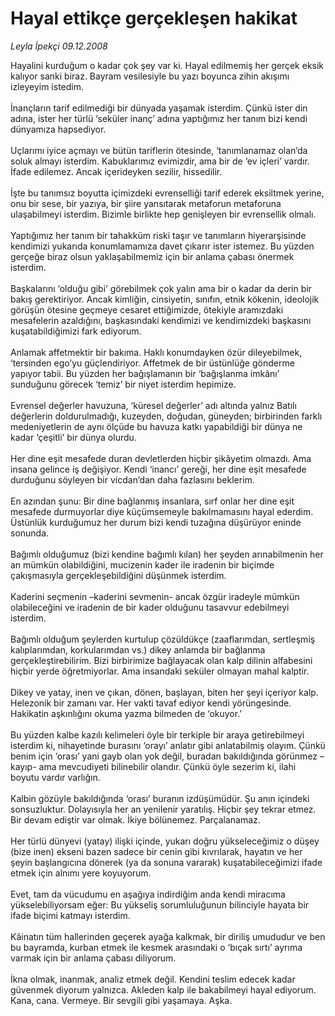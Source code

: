 # Hayal ettikçe gerçekleşen hakikat

*Leyla İpekçi 09.12.2008*

<div class="taraf_structure_2col_1zq">
<div class="margen_n">



 <p>Hayalini kurduğum o kadar çok şey var ki. Hayal edilmemiş her gerçek eksik kalıyor sanki biraz. Bayram vesilesiyle bu yazı boyunca zihin akışımı izleyeyim istedim. <br/><br/>İnançların tarif edilmediği bir dünyada yaşamak isterdim. Çünkü ister din adına, ister her türlü ‘seküler inanç’ adına yaptığımız her tanım bizi kendi dünyamıza hapsediyor. <br/><br/>Uçlarımı iyice açmayı ve bütün tariflerin ötesinde, ‘tanımlanamaz olan’da soluk almayı isterdim. Kabuklarımız evimizdir, ama bir de ‘ev içleri’ vardır. İfade edilemez. Ancak içerideyken sezilir, hissedilir. <br/><br/>İşte bu tanımsız boyutta içimizdeki evrenselliği tarif ederek eksiltmek yerine, onu bir sese, bir yazıya, bir şiire yansıtarak metaforun metaforuna ulaşabilmeyi isterdim. Bizimle birlikte hep genişleyen bir evrensellik olmalı. <br/><br/>Yaptığımız her tanım bir tahakküm riski taşır ve tanımların hiyerarşisinde kendimizi yukarıda konumlamamıza davet çıkarır ister istemez. Bu yüzden gerçeğe biraz olsun yaklaşabilmemiz için bir anlama çabası önermek isterdim. <br/><br/>Başkalarını ‘olduğu gibi’ görebilmek çok yalın ama bir o kadar da derin bir bakış gerektiriyor. Ancak kimliğin, cinsiyetin, sınıfın, etnik kökenin, ideolojik görüşün ötesine geçmeye cesaret ettiğimizde, ötekiyle aramızdaki mesafelerin azaldığını, başkasındaki kendimizi ve kendimizdeki başkasını kuşatabildiğimizi fark ediyorum. <br/><br/>Anlamak affetmektir bir bakıma. Haklı konumdayken özür dileyebilmek, ‘tersinden ego’yu güçlendiriyor. Affetmek de bir üstünlüğe gönderme yapıyor tabii. Bu yüzden her bağışlamanın bir ‘bağışlanma imkânı’ sunduğunu görecek ‘temiz’ bir niyet isterdim hepimize. <br/><br/>Evrensel değerler havuzuna, ‘küresel değerler’ adı altında yalnız Batılı değerlerin doldurulmadığı, kuzeyden, doğudan, güneyden; birbirinden farklı medeniyetlerin de aynı ölçüde bu havuza katkı yapabildiği bir dünya ne kadar ‘çeşitli’ bir dünya olurdu. <br/><br/>Her dine eşit mesafede duran devletlerden hiçbir şikâyetim olmazdı. Ama insana gelince iş değişiyor. Kendi ‘inancı’ gereği, her dine eşit mesafede durduğunu söyleyen bir vicdan’dan daha fazlasını beklerim. <br/><br/>En azından şunu: Bir dine bağlanmış insanlara, sırf onlar her dine eşit mesafede durmuyorlar diye küçümsemeyle bakılmamasını hayal ederdim. Üstünlük kurduğumuz her durum bizi kendi tuzağına düşürüyor eninde sonunda. <br/><br/>Bağımlı olduğumuz (bizi kendine bağımlı kılan) her şeyden arınabilmenin her an mümkün olabildiğini, mucizenin kader ile iradenin bir biçimde çakışmasıyla gerçekleşebildiğini düşünmek isterdim. <br/><br/>Kaderini seçmenin –kaderini sevmenin- ancak özgür iradeyle mümkün olabileceğini ve iradenin de bir kader olduğunu tasavvur edebilmeyi isterdim. <br/><br/>Bağımlı olduğum şeylerden kurtulup çözüldükçe (zaaflarımdan, sertleşmiş kalıplarımdan, korkularımdan vs.) dikey anlamda bir bağlanma gerçekleştirebilirim. Bizi birbirimize bağlayacak olan kalp dilinin alfabesini hiçbir yerde öğretmiyorlar. Ama insandaki seküler olmayan mahal kalptir. <br/><br/>Dikey ve yatay, inen ve çıkan, dönen, başlayan, biten her şeyi içeriyor kalp. Helezonik bir zamanı var. Her vakti tavaf ediyor kendi yörüngesinde. Hakikatin aşkınlığını okuma yazma bilmeden de ‘okuyor.’ <br/><br/>Bu yüzden kalbe kazılı kelimeleri öyle bir terkiple bir araya getirebilmeyi isterdim ki, nihayetinde burasını ‘orayı’ anlatır gibi anlatabilmiş olayım. Çünkü benim için ‘orası’ yani gayb olan yok değil, buradan bakıldığında görünmez –kayıp- ama mevcudiyeti bilinebilir olandır. Çünkü öyle sezerim ki, ilahi boyutu vardır varlığın. <br/><br/>Kalbin gözüyle bakıldığında ‘orası’ buranın izdüşümüdür. Şu anın içindeki sonsuzluktur. Dolayısıyla her an yenilenir yaratılış. Hiçbir şey tekrar etmez. Bir devam ediştir var olmak. İkiye bölünemez. Parçalanamaz. <br/><br/>Her türlü dünyevi (yatay) ilişki içinde, yukarı doğru yükseleceğimiz o düşey (bize inen) ekseni bazen sadece bir cenin gibi kıvrılarak, hayatın ve her şeyin başlangıcına dönerek (ya da sonuna vararak) kuşatabileceğimizi ifade etmek için alnımı yere koyuyorum. <br/><br/>Evet, tam da vücudumu en aşağıya indirdiğim anda kendi miracıma yükselebiliyorsam eğer: Bu yükseliş sorumluluğunun bilinciyle hayata bir ifade biçimi katmayı isterdim. <br/><br/>Kâinatın tüm hallerinden geçerek ayağa kalkmak, bir diriliş umududur ve ben bu bayramda, kurban etmek ile kesmek arasındaki o ‘bıçak sırtı’ ayrıma varmak için bir anlama çabası diliyorum. <br/><br/>İkna olmak, inanmak, analiz etmek değil. Kendini teslim edecek kadar güvenmek diyorum yalnızca. Akleden kalp ile bakabilmeyi hayal ediyorum. Kana, cana. Vermeye. Bir sevgili gibi yaşamaya. Aşka.</p>

<br/>


<div id="taraf_not">
</div>

</div>


</div>
